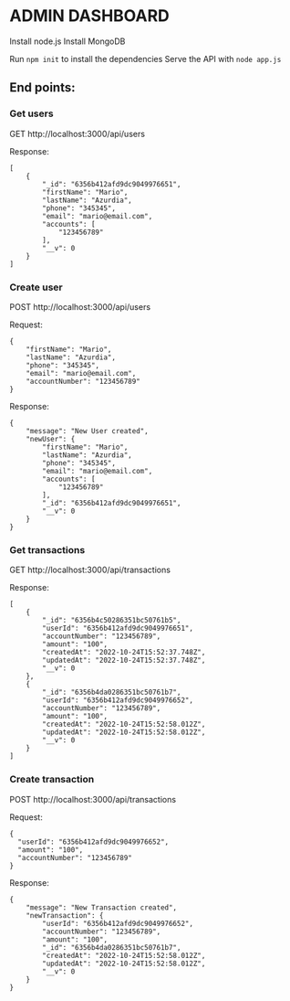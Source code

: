 # ADMIN DASHBOARD
Install node.js
Install MongoDB

Run `npm init` to install the dependencies
Serve the API with `node app.js`

## End points:

### Get users

GET http://localhost:3000/api/users

Response:
```
[
    {
        "_id": "6356b412afd9dc9049976651",
        "firstName": "Mario",
        "lastName": "Azurdia",
        "phone": "345345",
        "email": "mario@email.com",
        "accounts": [
            "123456789"
        ],
        "__v": 0
    }
]
```

### Create user
POST http://localhost:3000/api/users

Request:
```
{
    "firstName": "Mario",
    "lastName": "Azurdia",
    "phone": "345345",
    "email": "mario@email.com",
    "accountNumber": "123456789"
}
```

Response:
```
{
    "message": "New User created",
    "newUser": {
        "firstName": "Mario",
        "lastName": "Azurdia",
        "phone": "345345",
        "email": "mario@email.com",
        "accounts": [
            "123456789"
        ],
        "_id": "6356b412afd9dc9049976651",
        "__v": 0
    }
}
```

### Get transactions

GET http://localhost:3000/api/transactions

Response:
```
[
    {
        "_id": "6356b4c50286351bc50761b5",
        "userId": "6356b412afd9dc9049976651",
        "accountNumber": "123456789",
        "amount": "100",
        "createdAt": "2022-10-24T15:52:37.748Z",
        "updatedAt": "2022-10-24T15:52:37.748Z",
        "__v": 0
    },
    {
        "_id": "6356b4da0286351bc50761b7",
        "userId": "6356b412afd9dc9049976652",
        "accountNumber": "123456789",
        "amount": "100",
        "createdAt": "2022-10-24T15:52:58.012Z",
        "updatedAt": "2022-10-24T15:52:58.012Z",
        "__v": 0
    }
]
```

### Create transaction
POST http://localhost:3000/api/transactions

Request:
```
{
  "userId": "6356b412afd9dc9049976652",
  "amount": "100",
  "accountNumber": "123456789"
}
```

Response:
```
{
    "message": "New Transaction created",
    "newTransaction": {
        "userId": "6356b412afd9dc9049976652",
        "accountNumber": "123456789",
        "amount": "100",
        "_id": "6356b4da0286351bc50761b7",
        "createdAt": "2022-10-24T15:52:58.012Z",
        "updatedAt": "2022-10-24T15:52:58.012Z",
        "__v": 0
    }
}
```